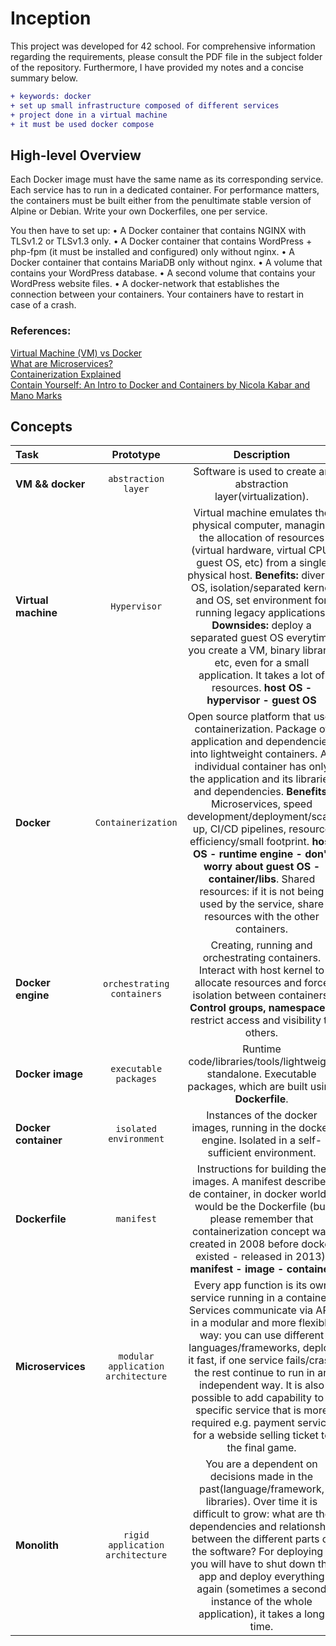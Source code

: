 # Inception
This project was developed for 42 school. For comprehensive information regarding the requirements, please consult the PDF file in the subject folder of the repository. Furthermore, I have provided my notes and a concise summary below.
``` diff
+ keywords: docker
+ set up small infrastructure composed of different services
+ project done in a virtual machine
+ it must be used docker compose
```

## High-level Overview

Each Docker image must have the same name as its corresponding service. Each service has to run in a dedicated container.
For performance matters, the containers must be built either from the penultimate stable version of Alpine or Debian.
Write your own Dockerfiles, one per service.

You then have to set up:
• A Docker container that contains NGINX with TLSv1.2 or TLSv1.3 only.
• A Docker container that contains WordPress + php-fpm (it must be installed and
configured) only without nginx.
• A Docker container that contains MariaDB only without nginx.
• A volume that contains your WordPress database.
• A second volume that contains your WordPress website files.
• A docker-network that establishes the connection between your containers.
Your containers have to restart in case of a crash.

### References:
[Virtual Machine (VM) vs Docker](https://www.youtube.com/watch?v=a1M_thDTqmU)<br />
[What are Microservices?](https://www.youtube.com/watch?v=CdBtNQZH8a4)<br />
[Containerization Explained](https://www.youtube.com/watch?v=0qotVMX-J5s)<br />
[Contain Yourself: An Intro to Docker and Containers by Nicola Kabar and Mano Marks](https://www.youtube.com/watch?v=arRDKrVGw7k&t=833s)<br />

## Concepts

| Task | Prototype | Description |
|:----|:-----:|:--------:|
| **VM && docker** | `abstraction layer`| Software is used to create an abstraction layer(virtualization). |
| **Virtual machine** | `Hypervisor` | Virtual machine emulates the physical computer, managing the allocation of resources (virtual hardware, virtual CPU, guest OS, etc) from a single physical host. **Benefits:** diverse OS, isolation/separated kernel and OS, set environment for running legacy applications. **Downsides:** deploy a separated guest OS everytime you create a VM, binary library, etc, even for a small application. It takes a lot of resources. **host OS - hypervisor - guest OS** |
| **Docker** | `Containerization` | Open source platform that uses containerization. Package of application and dependencies into lightweight containers. An individual container has only the application and its libraries and dependencies. **Benefits:** Microservices, speed development/deployment/scale up, CI/CD pipelines, resource efficiency/small footprint. **host OS - runtime engine - don't worry about guest OS - container/libs**. Shared resources: if it is not being used by the service, share resources with the other containers. |
| **Docker engine** | `orchestrating containers` | Creating, running and orchestrating containers. Interact with host kernel to allocate resources and force isolation between containers. **Control groups, namespaces**: restrict access and visibility to others. |
| **Docker image** | `executable packages` | Runtime code/libraries/tools/lightweight standalone. Executable packages, which are built using **Dockerfile**. |
| **Docker container** | `isolated environment` | Instances of the docker images, running in the docker engine. Isolated in a self-sufficient environment. |
| **Dockerfile** | `manifest` | Instructions for building the images. A manifest describes de container, in docker world it would be the Dockerfile (but please remember that containerization concept was created in 2008 before docker existed - released in 2013). **manifest - image - container** |
| **Microservices** | `modular application architecture` | Every app function is its own service running in a container. Services communicate via API, in a modular and more flexible way: you can use different languages/frameworks, deploy it fast, if one service fails/crash the rest continue to run in an independent way. It is also possible to add capability to a specific service that is more required e.g. payment service for a webside selling ticket to the final game. |
| **Monolith** | `rigid application architecture` | You are a dependent on decisions made in the past(language/framework, libraries). Over time it is difficult to grow: what are the dependencies and relationship between the different parts of the software? For deploying it you will have to shut down the app and deploy everything again (sometimes a second instance of the whole application), it takes a long time. |

